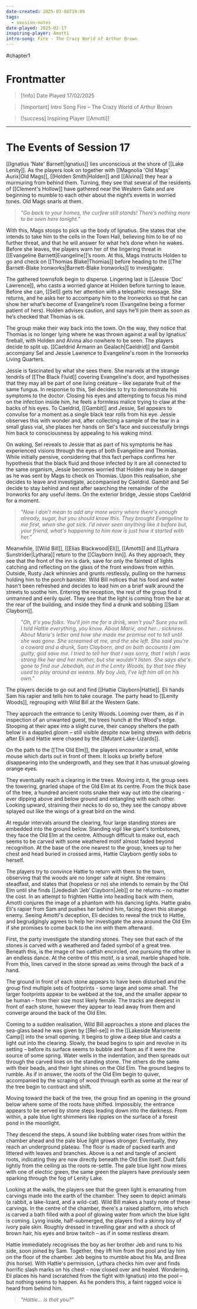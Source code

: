 ```yaml
---
date-created: 2025-03-06T19:09
tags:
  - session-notes
date-played: 2025-02-17
inspiring-player: Amotti
intro-song: Fire - The Crazy World of Arthur Brown
---
```

#chapter1 
# Frontmatter

> [!info] Date Played
> 17/02/2025

> [!important] Intro Song
> Fire – The Crazy World of Arthur Brown

> [!success] Inspiring Player
> [[Amotti]]

---
# The Events of Session 17


[[Ignatius 'Nate' Barnett|Ignatius]] lies unconscious at the shore of [[Lake Lenity]]. As the players look on together with [[Magnolia 'Old Mags' Aurix|Old Mags]], [[Holden Smith|Holden]] and [[Alvina]] they hear a murmuring from behind them. Turning, they see that several of the residents of [[Clement's Hollow]] have gathered near the Western Gate and are beginning to mumble to each other about the night’s events in worried tones. Old Mags snarls at them.

>*“Go back to your homes, the curfew still stands! There’s nothing more to be seen here tonight.”*

With this, Mags stoops to pick up the body of Ignatius. She states that she intends to take him to the cells in the Town Hall, believing him to be of no further threat, and that he will answer for what he’s done when he wakes. Before she leaves, the players warn her of the lingering threat in [[Evangeline Barnett|Evangeline]]’s room. At this, Mags instructs Holden to go and check on [[Thomias Blake|Thomias]] before heading to the [[The Barnett-Blake Ironworks|Barnett-Blake Ironworks]] to investigate.

The gathered townsfolk begin to disperse. Lingering last is [[Jessie 'Doc' Lawrence]], who casts a worried glance at Holden before turning to leave. Before she can, [[Sel]] gets her attention with a telepathic message. She returns, and he asks her to accompany him to the Ironworks so that he can show her what’s become of Evangeline’s room (Evangeline being a former patient of hers). Holden advises caution, and says he’ll join them as soon as he’s checked that Thomias is ok.

The group make their way back into the town. On the way, they notice that Thomias is no longer lying where he was thrown against a wall by Ignatius’ fireball, with Holden and Alvina also nowhere to be seen. The players decide to split up. [[Caeldrid Àrmann an Gealach|Caeldrid]] and Gambit accompany Sel and Jessie Lawrence to Evangeline's room in the Ironworks Living Quarters.

Jessie is fascinated by what she sees there. She marvels at the strange tendrils of [[The Black Fluid]] covering Evangeline's door, and hypothesises that they may all be part of one living creature – like separate fruit of the same fungus. In response to this, Sel decides to try to demonstrate his symptoms to the doctor. Closing his eyes and attempting to focus his mind on the infection inside him, he feels a formless malice trying to claw at the backs of his eyes. To Caeldrid, [[Gambit]] and Jessie, Sel appears to convulse for a moment as a single black tear rolls from his eye. Jessie observes this with wonder and, after collecting a sample of the tear in a small glass vial, she places her hands on Sel's face and successfully brings him back to consciousness by appealing to his waking mind.

On waking, Sel reveals to Jessie that as part of his symptoms he has experienced visions through the eyes of both Evangeline and Thomias. While initially pensive, considering that this fact perhaps confirms her hypothesis that the black fluid and those infected by it are all connected to the same organism, Jessie becomes worried that Holden may be in danger as he was sent by Mags to check on Thomias. Upon this realisation, she decides to leave and investigate, accompanied by Caeldrid. Gambit and Sel decide to stay behind and rest after searching the remainder of the Ironworks for any useful items. On the exterior bridge, Jessie stops Caeldrid for a moment.

> *"Now I don't mean to add any more worry where there's enough already, sugar, but you should know this. They brought Evangeline to me first, when she got sick. I'd never seen anything like it before but, your friend, what's happening to him now is just how it started with her."*

Meanwhile, [[Wild Bill]], [[Elias Blackwood|Eli]], [[Amotti]] and [[Lythara Sunstrider|Lythara]] return to the [[Clayborn Inn]]. As they approach, they see that the front of the inn is dark, save for only the faintest of lights catching and reflecting on the glass of the front windows from within. Outside, Rusty Jack whinnies and grunts restlessly, pulling on the harness holding him to the porch banister. Wild Bill notices that his food and water hasn't been refreshed and decides to lead him on a brief walk around the streets to soothe him. Entering the reception, the rest of the group find it unmanned and eerily quiet. They see that the light is coming from the bar at the rear of the building, and inside they find a drunk and sobbing [[Sam Clayborn]].

> *"Oh, it's you folks. You'll join me for a drink, won't you? Sure you will. I told Hattie everything, you know. About Marie, and her... sickness. About Marie's letter and how she made me promise not to tell until she was gone. She screamed at me, and the she left. She said you're a coward and a drunk, Sam Clayborn, and on both accounts I am guilty, god save me. I tried to tell her that I was sorry, that I wish I was strong like her and her mother, but she wouldn't listen. She says she's gone to find our Jebediah, out in the Lenity Woods, by that tree they used to play around as weans. My boy Jeb, I've left him all on his own."*

The players decide to go out and find [[Hattie Clayborn|Hattie]]. Eli hands Sam his rapier and tells him to take courage. The party head to [[Lenity Woods]], regrouping with Wild Bill at the Western Gate.

They approach the entrance to Lenity Woods. Looming over them, as if in inspection of an unwanted guest, the trees hunch at the Wood's edge. Stooping at their apex into a slight curve, their canopy shelters the path below in a dappled gloom – still visible despite now being strewn with debris after Eli and Hattie were chased by the [[Mutant Lake-Lizards]].

On the path to the [[The Old Elm]], the players encounter a small, white mouse which darts out in front of them. It looks up briefly before disappearing into the undergrowth, and they see that it has unusual glowing orange eyes.

They eventually reach a clearing in the trees. Moving into it, the group sees the towering, gnarled shape of the Old Elm at its centre. From the thick base of the tree, a hundred ancient roots snake their way out into the clearing - ever dipping above and below ground and entangling with each other. Looking upward, straining their necks to do so, they see the canopy above splayed out like the wings of a great bird on the wind.

At regular intervals around the clearing, four large standing stones are embedded into the ground below. Standing vigil like giant's tombstones, they face the Old Elm at the centre. Although difficult to make out, each seems to be carved with some weathered motif almost faded beyond recognition. At the base of the one nearest to the group, knees up to her chest and head buried in crossed arms, Hattie Clayborn gently sobs to herself.

The players try to convince Hattie to return with them to the town, observing that the woods are no longer safe at night. She remains steadfast, and states that (hopeless or no) she intends to remain by the Old Elm until she finds [[Jedediah ‘Jeb’ Clayborn|Jeb]] or he returns – no matter the cost. In an attempt to frighten Hattie into heading back with them, Amotti conjures the image of a phantom with his dancing lights. Hattie grabs Eli's rapier from Sam and pushes her behind him, facing down this strange enemy. Seeing Amotti's deception, Eli decides to reveal the trick to Hattie, and begrudgingly agrees to help her investigate the area around the Old Elm if she promises to come back to the inn with them afterward.

First, the party investigate the standing stones. They see that each of the stones is carved with a weathered and faded symbol of a great tree. Beneath this, is the image of two catfish encircled, one pursuing the other in an endless dance. At the centre of this motif, is a small, marble shaped hole. From this, lines carved in the stone spread as veins through the back of a hand.

The ground in front of each stone appears to have been disturbed and the group find multiple sets of footprints - some large and some small. The larger footprints appear to be webbed at the toe, and the smaller appear to be human – from their size most likely female. The tracks are deepest in front of each stone, however they appear to lead away from them and converge around the back of the Old Elm.

Coming to a sudden realisation, Wild Bill approaches a stone and places the sea-glass bead he was given by [[Rel-se]] in the [[Lakeside Marismente Camp]] into the small opening. It begins to glow a deep blue and casts a light out into the clearing. Slowly, the bead begins to spin and revolve in its setting – before its surface seems to bubble and foam as if it were the source of some spring. Water wells in the indentation, and then spreads out through the carved lines on the standing stone. The others do the same with their beads, and their light shines on the Old Elm. The ground begins to rumble. As if in answer, the roots of the Old Elm begin to quiver,  accompanied by the scraping of wood through earth as some at the rear of the tree begin to contract and shift.

Moving toward the back of the tree, the group find an opening in the ground below where some of the roots have shifted. Impossibly, the entrance appears to be served by stone steps leading down into the darkness. From within, a pale blue light shimmers like ripples on the surface of a forest pond in the moonlight.

They descend the steps. A sound like bubbling water rises from within the chamber ahead and the pale blue light grows stronger. Eventually, they reach an underground plateau. The floor is made of packed earth and littered with leaves and branches. Above is a net and tangle of ancient roots, indicating they are now directly beneath the Old Elm itself. Dust falls lightly from the ceiling as the roots re-settle. The pale blue light now mixes with one of electric green, the same green the players have previously seen sparking through the fog of Lenity Lake.

Looking at the walls, the players see that the green light is emanating from carvings made into the earth of the chamber. They seem to depict animals (a rabbit, a lake-lizard, and a wild-cat). Wild Bill makes a hasty note of these carvings. In the centre of the chamber, there's a raised platform, into which is carved a bath filled with a pool of glowing water from which the blue light is coming. Lying inside, half-submerged, the players find a skinny boy of ivory pale skin. Roughly dressed in travelling gear and with a shock of brown hair, his eyes and brow twitch – as if in some restless dream.

Hattie immediately recognises the boy as her brother Jeb and runs to his side, soon joined by Sam. Together, they lift him from the pool and lay him on the floor of the chamber. Jeb begins to mumble about his Ma, and Brea (his horse). With Hattie's permission, Lythara checks him over and finds horrific slash marks on his chest – now closed over and healed. Wondering, Eli places his hand (scratched from the fight with Ignatius) into the pool – but nothing seems to happen. As he ponders this, a faint ragged voice is heard from behind him.

>*"Hattie... is that you?"*